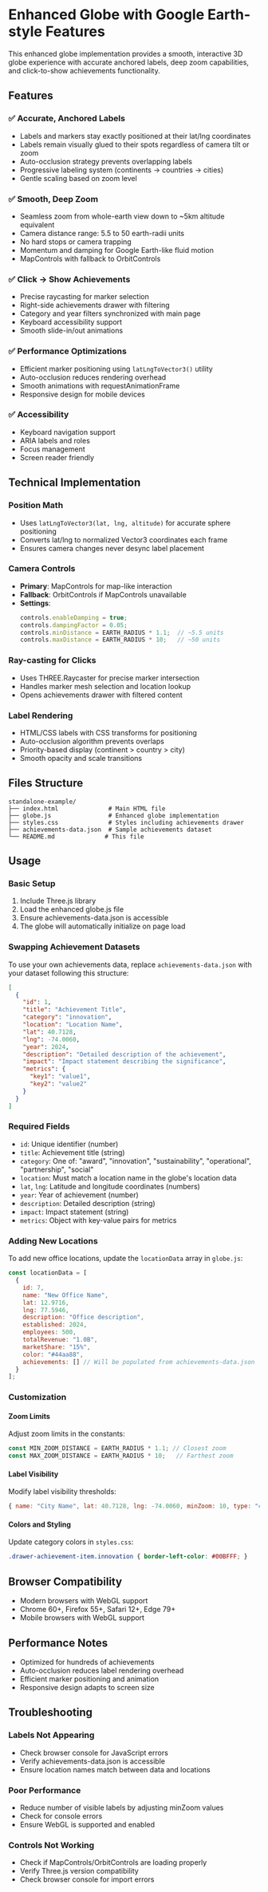 # Enhanced Globe with Google Earth-style Features

This enhanced globe implementation provides a smooth, interactive 3D globe experience with accurate anchored labels, deep zoom capabilities, and click-to-show achievements functionality.

## Features

### ✅ **Accurate, Anchored Labels**
- Labels and markers stay exactly positioned at their lat/lng coordinates
- Labels remain visually glued to their spots regardless of camera tilt or zoom
- Auto-occlusion strategy prevents overlapping labels
- Progressive labeling system (continents → countries → cities)
- Gentle scaling based on zoom level

### ✅ **Smooth, Deep Zoom**
- Seamless zoom from whole-earth view down to ~5km altitude equivalent
- Camera distance range: 5.5 to 50 earth-radii units
- No hard stops or camera trapping
- Momentum and damping for Google Earth-like fluid motion
- MapControls with fallback to OrbitControls

### ✅ **Click → Show Achievements**
- Precise raycasting for marker selection
- Right-side achievements drawer with filtering
- Category and year filters synchronized with main page
- Keyboard accessibility support
- Smooth slide-in/out animations

### ✅ **Performance Optimizations**
- Efficient marker positioning using `latLngToVector3()` utility
- Auto-occlusion reduces rendering overhead
- Smooth animations with requestAnimationFrame
- Responsive design for mobile devices

### ✅ **Accessibility**
- Keyboard navigation support
- ARIA labels and roles
- Focus management
- Screen reader friendly

## Technical Implementation

### Position Math
- Uses `latLngToVector3(lat, lng, altitude)` for accurate sphere positioning
- Converts lat/lng to normalized Vector3 coordinates each frame
- Ensures camera changes never desync label placement

### Camera Controls
- **Primary**: MapControls for map-like interaction
- **Fallback**: OrbitControls if MapControls unavailable
- **Settings**:
  ```javascript
  controls.enableDamping = true;
  controls.dampingFactor = 0.05;
  controls.minDistance = EARTH_RADIUS * 1.1;  // ~5.5 units
  controls.maxDistance = EARTH_RADIUS * 10;   // ~50 units
  ```

### Ray-casting for Clicks
- Uses THREE.Raycaster for precise marker intersection
- Handles marker mesh selection and location lookup
- Opens achievements drawer with filtered content

### Label Rendering
- HTML/CSS labels with CSS transforms for positioning
- Auto-occlusion algorithm prevents overlaps
- Priority-based display (continent > country > city)
- Smooth opacity and scale transitions

## Files Structure

```
standalone-example/
├── index.html              # Main HTML file
├── globe.js                # Enhanced globe implementation
├── styles.css              # Styles including achievements drawer
├── achievements-data.json  # Sample achievements dataset
└── README.md              # This file
```

## Usage

### Basic Setup
1. Include Three.js library
2. Load the enhanced globe.js file
3. Ensure achievements-data.json is accessible
4. The globe will automatically initialize on page load

### Swapping Achievement Datasets

To use your own achievements data, replace `achievements-data.json` with your dataset following this structure:

```json
[
  {
    "id": 1,
    "title": "Achievement Title",
    "category": "innovation",
    "location": "Location Name",
    "lat": 40.7128,
    "lng": -74.0060,
    "year": 2024,
    "description": "Detailed description of the achievement",
    "impact": "Impact statement describing the significance",
    "metrics": {
      "key1": "value1",
      "key2": "value2"
    }
  }
]
```

### Required Fields
- `id`: Unique identifier (number)
- `title`: Achievement title (string)
- `category`: One of: "award", "innovation", "sustainability", "operational", "partnership", "social"
- `location`: Must match a location name in the globe's location data
- `lat`, `lng`: Latitude and longitude coordinates (numbers)
- `year`: Year of achievement (number)
- `description`: Detailed description (string)
- `impact`: Impact statement (string)
- `metrics`: Object with key-value pairs for metrics

### Adding New Locations

To add new office locations, update the `locationData` array in `globe.js`:

```javascript
const locationData = [
  {
    id: 7,
    name: "New Office Name",
    lat: 12.9716,
    lng: 77.5946,
    description: "Office description",
    established: 2024,
    employees: 500,
    totalRevenue: "1.0B",
    marketShare: "15%",
    color: "#44aa88",
    achievements: [] // Will be populated from achievements-data.json
  }
];
```

### Customization

#### Zoom Limits
Adjust zoom limits in the constants:
```javascript
const MIN_ZOOM_DISTANCE = EARTH_RADIUS * 1.1; // Closest zoom
const MAX_ZOOM_DISTANCE = EARTH_RADIUS * 10;   // Farthest zoom
```

#### Label Visibility
Modify label visibility thresholds:
```javascript
{ name: "City Name", lat: 40.7128, lng: -74.0060, minZoom: 10, type: "city" }
```

#### Colors and Styling
Update category colors in `styles.css`:
```css
.drawer-achievement-item.innovation { border-left-color: #00BFFF; }
```

## Browser Compatibility

- Modern browsers with WebGL support
- Chrome 60+, Firefox 55+, Safari 12+, Edge 79+
- Mobile browsers with WebGL support

## Performance Notes

- Optimized for hundreds of achievements
- Auto-occlusion reduces label rendering overhead
- Efficient marker positioning and animation
- Responsive design adapts to screen size

## Troubleshooting

### Labels Not Appearing
- Check browser console for JavaScript errors
- Verify achievements-data.json is accessible
- Ensure location names match between data and locations

### Poor Performance
- Reduce number of visible labels by adjusting minZoom values
- Check for console errors
- Ensure WebGL is supported and enabled

### Controls Not Working
- Check if MapControls/OrbitControls are loading properly
- Verify Three.js version compatibility
- Check browser console for import errors
